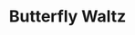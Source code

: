 ---
layout: painting
title: Butterfly Waltz
images:
  - /assets/images/butterfly-waltz-zoom.jpeg
  - /assets/images/butterfly-waltz.jpeg
size: 50 x 50 cm
price: 30
reserved-by:
---